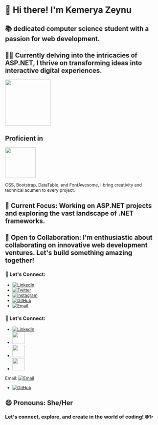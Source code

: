 # 👋 Hi there! I'm Kemerya Zeynu

## 📚  dedicated computer science student with a passion for web development.

## 🧟‍♀️ Currently delving into the intricacies of ASP.NET, I thrive on transforming ideas into interactive digital experiences.
<img src="https://github.com/kemerya/Kemerya/assets/123075499/9e19279f-037e-4a81-bf2b-075ad3b0ea78" width="150">

## Proficient in 
<img src="https://github.com/kemerya/Kemerya/assets/123075499/671bebbb-fdc8-4ccc-b1d2-e37e69a2053d" width="100">

CSS, Bootstrap, DataTable, and FontAwesome, I bring creativity and technical acumen to every project.

## 🚀 Current Focus: Working on ASP.NET projects and exploring the vast landscape of .NET frameworks.

## 🤝 Open to Collaboration: I'm enthusiastic about collaborating on innovative web development ventures. Let's build something amazing together!

### 💬 Let's Connect:
- [![LinkedIn](https://img.shields.io/badge/LinkedIn-Kemerya%20Zeynu-blue)](https://www.linkedin.com/in/kemerya-zeynu/)
- [![Twitter](https://img.shields.io/badge/Twitter-YourTwitterHandle-lightblue)](https://twitter.com/YourTwitterHandle)
- [![Instagram](https://img.shields.io/badge/Instagram-YourInstagramHandle-pink)](https://www.instagram.com/YourInstagramHandle/)
- [![GitHub](https://img.shields.io/badge/GitHub-YourGitHubUsername-darkgreen)](https://github.com/YourGitHubUsername)
- [![Email](https://img.shields.io/badge/Email-kemerzeynu00.com-green)](mailto:kemerzeynu00@gmail.com)



### 💬 Let's Connect:
- [![LinkedIn](https://img.shields.io/badge/LinkedIn-Kemerya%20Zeynu-blue)](https://www.linkedin.com/in/kemerya-zeynu/)
- <img src="https://github.com/kemerya/Kemerya/assets/123075499/2f4999e0-f9e7-41be-b1dc-d6a54579ec63" width="40">
- <image src="https://github.com/kemerya/Kemerya/assets/123075499/b71b810e-0920-4408-96c1-391483097e98" width="40">
- <image src="https://github.com/kemerya/Kemerya/assets/123075499/e8fe7c8c-7d4a-45e4-b99b-3ce770a30be3" width="40">


Email: [![Email](https://img.shields.io/badge/Email-YourEmail%40example.com-green)](mailto:youremail@example.com)
- [![GitHub](https://img.shields.io/badge/GitHub-YourGitHubUsername-darkgreen)](https://github.com/YourGitHubUsername)

## 😄 Pronouns: She/Her

### Let's connect, explore, and create in the world of coding! 🌐✨
